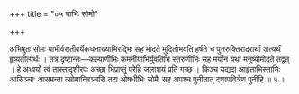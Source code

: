 +++
title = "०५ याभिः सोमो"

+++

अभिषुतः सोमः याभीर्वसतीवर्येकधनाख्याभिरद्भिः सह मोदते मुदितोभवति हर्षते च पुनरुक्तिरादरार्था अत्यर्थं हृष्यतीत्यर्थः । तत्र दृष्टान्तः—कल्याणीभिः कमनीयाभिर्युवतिभि स्तरुणीभिः सह मर्योन यथा मनुष्योमोदते तद्वत् । हे अध्वर्यो त्वं तास्तादृशीरपः अच्छा भिप्राप्तुं परेहि जलाशयं प्रति गच्छ । किञ्च यद्यदा आहृताभिस्ताभिः आसिञ्चाः आसमन्ता त्सोमान्सिञ्चसि तदा ओषधीभिः सोमैः सह अपश्च पुनीतात् दशापवित्रेण पुनीहि ॥ ५ ॥